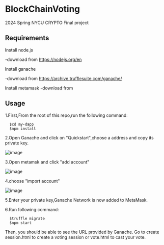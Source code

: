 # BlockChainVoting
2024 Spring NYCU CRYPTO Final project

## Requirements
Install node.js

-download from https://nodejs.org/en

Install ganache

-download from https://archive.trufflesuite.com/ganache/

Install metamask
-download from 



## Usage
1.First,From the root of this repo,run the following command:

      $cd my-dapp
      $npm install

2.Open Ganache and click on "Quickstart",choose a address and copy its private key.

![image](https://github.com/c98181/BlockChainVoting/assets/60998048/5278c4d6-a08d-4438-b9c2-f545977c2b63)

3.Open metamsk and click "add account"

![image](https://github.com/c98181/BlockChainVoting/assets/60998048/f7469434-e3f2-4150-b0c2-64977c924685)

4.choose "import account"

![image](https://github.com/c98181/BlockChainVoting/assets/60998048/a032e702-f1ea-42f4-8901-6185bb763e3e)

5.Enter your private key,Ganache Network is now added to MetaMask.

6.Run following command:

      $truffle migrate
      $npm start

Then, you should be able to see the URL provided by Ganache. Go to create session.html to create a voting session or vote.html to cast your vote.


